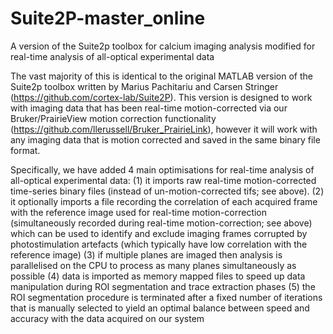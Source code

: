 # Suite2P-master_online
 A version of the Suite2p toolbox for calcium imaging analysis modified for real-time analysis of all-optical experimental data

The vast majority of this is identical to the original MATLAB version of the Suite2p toolbox written by Marius Pachitariu and Carsen Stringer (https://github.com/cortex-lab/Suite2P). This version is designed to work with imaging data that has been real-time motion-corrected via our Bruker/PrairieView motion correction functionality (https://github.com/llerussell/Bruker_PrairieLink), however it will work with any imaging data that is motion corrected and saved in the same binary file format.

Specifically, we have added 4 main optimisations for real-time analysis of all-optical experimental data:
(1) it imports raw real-time motion-corrected time-series binary files (instead of un-motion-corrected tifs; see above).
(2) it optionally imports a file recording the correlation of each acquired frame with the reference image used for real-time motion-correction (simultaneously recorded during real-time motion-correction; see above) which can be used to identify and exclude imaging frames corrupted by photostimulation artefacts (which typically have low correlation with the reference image)
(3) if multiple planes are imaged then analysis is parallelised on the CPU to process as many planes simultaneously as possible
(4) data is imported as memory mapped files to speed up data manipulation during ROI segmentation and trace extraction phases
(5) the ROI segmentation procedure is terminated after a fixed number of iterations that is manually selected to yield an optimal balance between speed and accuracy with the data acquired on our system